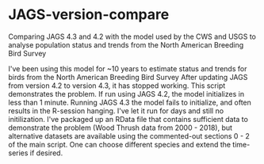 # JAGS-version-compare
Comparing JAGS 4.3 and 4.2 with the model used by the CWS and USGS to analyse population status and trends from the North American Breeding Bird Survey

I've been using this model for ~10 years to estimate status and trends for birds from the North American Breeding Bird Survey
After updating JAGS from version 4.2 to version 4.3, it has stopped working.
This script demonstrates the problem. If run using JAGS 4.2, the model initializes in less than 1 minute. Running JAGS 4.3 the model fails to initialize, and often results in the R-session hanging. I've let it run for days and still no initilization.
I've packaged up an RData file that contains sufficient data to demonstrate the problem (Wood Thrush data from 2000 - 2018), but alternative datasets are available using the commented-out sections 0 - 2 of the main script. One can choose different species and extend the time-series if desired.




